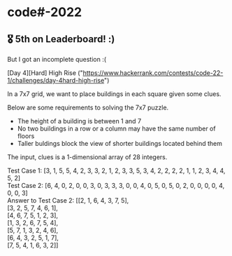 # code#-2022

## 🎖 5th on Leaderboard! :)

But I got an incomplete question :( 

[Day 4][Hard] High Rise ("https://www.hackerrank.com/contests/code-22-1/challenges/day-4hard-high-rise")

In a 7x7 grid, we want to place buildings in each square given some clues.

Below are some requirements to solving the 7x7 puzzle.
- The height of a building is between 1 and 7
- No two buildings in a row or a column may have the same number of floors
- Taller buldings block the view of shorter buildings located behind them

The input, clues is a 1-dimensional array of 28 integers.

Test Case 1: [3, 1, 5, 5, 4, 2, 3, 3, 2, 1, 2, 3, 3, 5, 3, 4, 2, 2, 2, 2, 1, 1, 2, 3, 4, 4, 5, 2]  
Test Case 2: [6, 4, 0, 2, 0, 0, 3, 0, 3, 3, 3, 0, 0, 4, 0, 5, 0, 5, 0, 2, 0, 0, 0, 0, 4, 0, 0, 3]  
Answer to Test Case 2: [[2, 1, 6, 4, 3, 7, 5],   
                       [3, 2, 5, 7, 4, 6, 1],   
                       [4, 6, 7, 5, 1, 2, 3],   
                       [1, 3, 2, 6, 7, 5, 4],   
                       [5, 7, 1, 3, 2, 4, 6],   
                       [6, 4, 3, 2, 5, 1, 7],   
                       [7, 5, 4, 1, 6, 3, 2]]  
